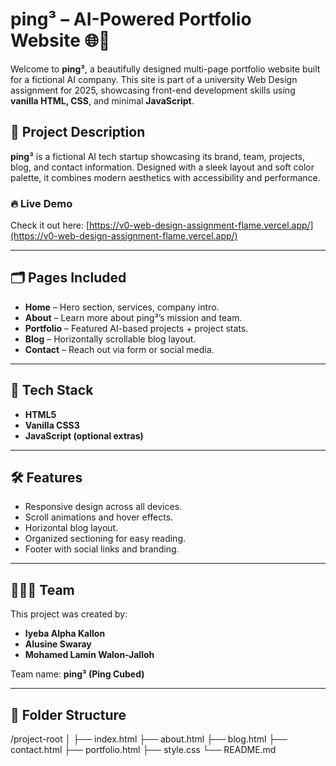# ping³ – AI-Powered Portfolio Website 🌐🤖

Welcome to **ping³**, a beautifully designed multi-page portfolio website built for a fictional AI company. This site is part of a university Web Design assignment for 2025, showcasing front-end development skills using **vanilla HTML, CSS**, and minimal **JavaScript**.

## 🚀 Project Description

**ping³** is a fictional AI tech startup showcasing its brand, team, projects, blog, and contact information. Designed with a sleek layout and soft color palette, it combines modern aesthetics with accessibility and performance.

### 🔥 Live Demo

Check it out here: [https://v0-web-design-assignment-flame.vercel.app/](https://v0-web-design-assignment-flame.vercel.app/)

---

## 🗂 Pages Included

- **Home** – Hero section, services, company intro.
- **About** – Learn more about ping³’s mission and team.
- **Portfolio** – Featured AI-based projects + project stats.
- **Blog** – Horizontally scrollable blog layout.
- **Contact** – Reach out via form or social media.
  
---

## 🎨 Tech Stack

- **HTML5**
- **Vanilla CSS3**
- **JavaScript (optional extras)**

---

## 🛠️ Features

- Responsive design across all devices.
- Scroll animations and hover effects.
- Horizontal blog layout.
- Organized sectioning for easy reading.
- Footer with social links and branding.

---

## 👩🏽‍💻 Team

This project was created by:

- **Iyeba Alpha Kallon**
- **Alusine Swaray**
- **Mohamed Lamin Walon-Jalloh**

Team name: **ping³ (Ping Cubed)**

---

## 📁 Folder Structure

/project-root
│
├── index.html
├── about.html
├── blog.html
├── contact.html
├── portfolio.html
├── style.css
└── README.md